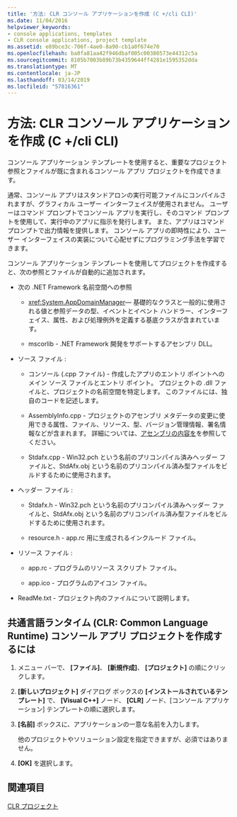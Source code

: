```yaml
---
title: '方法: CLR コンソール アプリケーションを作成 (C +/cli CLI)'
ms.date: 11/04/2016
helpviewer_keywords:
- console applications, templates
- CLR console applications, project template
ms.assetid: e89bce3c-706f-4ae0-8a90-cb1a0f674e70
ms.openlocfilehash: ba0fa81aa42f946dbaf005c00380573e44312c5a
ms.sourcegitcommit: 8105b7003b89b73b4359644ff4281e1595352dda
ms.translationtype: MT
ms.contentlocale: ja-JP
ms.lasthandoff: 03/14/2019
ms.locfileid: "57816361"
---
```

# <a name="how-to-create-clr-console-applications-ccli"></a>方法: CLR コンソール アプリケーションを作成 (C +/cli CLI)

コンソール アプリケーション テンプレートを使用すると、重要なプロジェクト参照とファイルが既に含まれるコンソール アプリ プロジェクトを作成できます。

通常、コンソール アプリはスタンドアロンの実行可能ファイルにコンパイルされますが、グラフィカル ユーザー インターフェイスが使用されません。 ユーザーはコマンド プロンプトでコンソール アプリを実行し、そのコマンド プロンプトを使用して、実行中のアプリに指示を発行します。 また、アプリはコマンド プロンプトで出力情報を提供します。 コンソール アプリの即時性により、ユーザー インターフェイスの実装について心配せずにプログラミング手法を学習できます。

コンソール アプリケーション テンプレートを使用してプロジェクトを作成すると、次の参照とファイルが自動的に追加されます。

- 次の .NET Framework 名前空間への参照

   - <xref:System.AppDomainManager>— 基礎的なクラスと一般的に使用される値と参照データの型、イベントとイベント ハンドラー、インターフェイス、属性、および処理例外を定義する基底クラスが含まれています。

   - mscorlib - .NET Framework 開発をサポートするアセンブリ DLL。

- ソース ファイル :

   - コンソール (.cpp ファイル) - 作成したアプリのエントリ ポイントへのメイン ソース ファイルとエントリ ポイント。 プロジェクトの .dll ファイルと、プロジェクトの名前空間を特定します。 このファイルには、独自のコードを記述します。

   - AssemblyInfo.cpp - プロジェクトのアセンブリ メタデータの変更に使用できる属性、ファイル、リソース、型、バージョン管理情報、署名情報などが含まれます。 詳細については、[アセンブリの内容を](/dotnet/framework/app-domains/assembly-contents)を参照してください。

   - Stdafx.cpp - Win32.pch という名前のプリコンパイル済みヘッダー ファイルと、StdAfx.obj という名前のプリコンパイル済み型ファイルをビルドするために使用されます。

- ヘッダー ファイル :

   - Stdafx.h - Win32.pch という名前のプリコンパイル済みヘッダー ファイルと、StdAfx.obj という名前のプリコンパイル済み型ファイルをビルドするために使用されます。

   - resource.h - app.rc 用に生成されるインクルード ファイル。

- リソース ファイル :

   - app.rc - プログラムのリソース スクリプト ファイル。

   - app.ico - プログラムのアイコン ファイル。

- ReadMe.txt - プロジェクト内のファイルについて説明します。

## <a name="to-create-a-common-language-runtime-clr-console-app-project"></a>共通言語ランタイム (CLR: Common Language Runtime) コンソール アプリ プロジェクトを作成するには

1. メニュー バーで、 **[ファイル]**、 **[新規作成]**、 **[プロジェクト]** の順にクリックします。

1. **[新しいプロジェクト]** ダイアログ ボックスの **[インストールされているテンプレート]** で、 **[Visual C++]** ノード、 **[CLR]** ノード、[コンソール アプリケーション] テンプレートの順に選択します。

1. **[名前]** ボックスに、アプリケーションの一意な名前を入力します。

   他のプロジェクトやソリューション設定を指定できますが、必須ではありません。

1. **[OK]** を選択します。

## <a name="see-also"></a>関連項目

[CLR プロジェクト](../build/reference/files-created-for-clr-projects.md)

